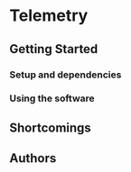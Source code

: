# Telemetry

## Getting Started

### Setup and dependencies


### Using the software


## Shortcomings


## Authors
